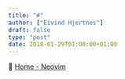 ```yaml
---
title: "#"
author: ["Eivind Hjertnes"]
draft: false
type: "post"
date: 2018-01-29T01:00:00+01:00
---
```


🤔 [Home - Neovim](https://neovim.io/)
